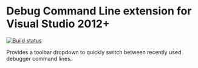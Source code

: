 # Debug Command Line extension for Visual Studio 2012+

[![Build status](https://ci.appveyor.com/api/projects/status/76hlkncquan95idk/branch/master?svg=true)](https://ci.appveyor.com/project/sharwell/debugcommandline/branch/master)

Provides a toolbar dropdown to quickly switch between recently used debugger command lines.
